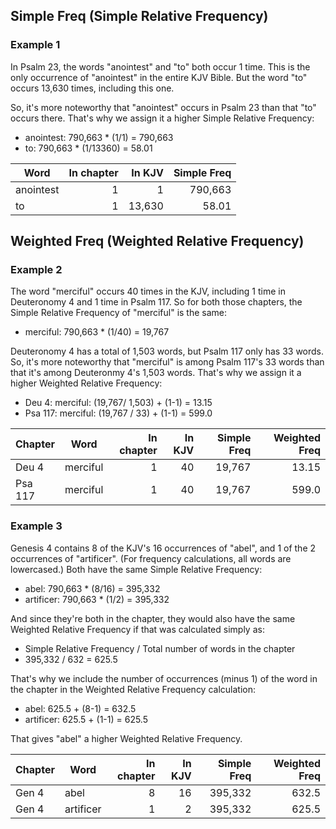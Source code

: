 ## Simple Freq (Simple Relative Frequency)

### Example 1

In Psalm 23, the words "anointest" and "to" both occur 1 time. This is the only occurrence of "anointest" in the entire KJV Bible. But the word "to" occurs 13,630 times, including this one.

So, it's more noteworthy that "anointest" occurs in Psalm 23 than that "to" occurs there. That's why we assign it a higher Simple Relative Frequency:

- anointest: 790,663 * (1/1)     = 790,663
- to:        790,663 * (1/13360) = 58.01

| Word	    | In chapter |	In KJV | Simple Freq |
|-----------|-----------:|--------:|------------:|
| anointest |          1 |       1 |     790,663 |
| to	    |          1 | 	13,630 |	   58.01 |

## Weighted Freq (Weighted Relative Frequency)

### Example 2

The word "merciful" occurs 40 times in the KJV, including 1 time in Deuteronomy 4 and 1 time in Psalm 117. So for both those chapters, the Simple Relative Frequency of "merciful" is the same:

- merciful: 790,663 * (1/40) = 19,767

Deuteronomy 4 has a total of 1,503 words, but Psalm 117 only has 33 words. So, it's more noteworthy that "merciful" is among Psalm 117's 33 words than that it's among Deuteronmy 4's 1,503 words. That's why we assign it a higher Weighted Relative Frequency:

- Deu 4:   merciful: (19,767/ 1,503) + (1-1) = 13.15
- Psa 117: merciful: (19,767 /   33) + (1-1) = 599.0

| Chapter | Word      | In chapter |  In KJV | Simple Freq | Weighted Freq |
|-------- |-----------|-----------:|--------:|------------:|--------------:|
| Deu 4   | merciful  |          1 |      40 |      19,767 |         13.15 |
| Psa 117 | merciful  |          1 |      40 |      19,767 |         599.0 |

### Example 3

Genesis 4 contains 8 of the KJV's 16 occurrences of "abel", and 1 of the 2 occurrences of "artificer". (For frequency calculations, all words are lowercased.) Both have the same Simple Relative Frequency:

- abel: 790,663 * (8/16) = 395,332
- artificer: 790,663 * (1/2) = 395,332

And since they're both in the chapter, they would also have the same Weighted Relative Frequency if that was calculated simply as:

- Simple Relative Frequency / Total number of words in the chapter
- 395,332 / 632 = 625.5

That's why we include the number of occurrences (minus 1) of the word in the chapter in the Weighted Relative Frequency calculation:

- abel: 625.5 + (8-1) = 632.5
- artificer: 625.5 + (1-1) = 625.5

That gives "abel" a higher Weighted Relative Frequency.

| Chapter | Word      | In chapter |  In KJV | Simple Freq | Weighted Freq |
|-------- |-----------|-----------:|--------:|------------:|--------------:|
| Gen 4   | abel      |          8 |      16 |     395,332 |         632.5 |
| Gen 4   | artificer |          1 |       2 |     395,332 |         625.5 |
